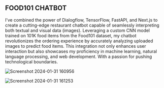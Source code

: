 ## FOOD101 CHATBOT
I've combined the power of Dialogflow, TensorFlow, FastAPI, and Next.js to create a cutting-edge restaurant chatbot capable of seamlessly interpreting both textual and visual data (images). Leveraging a custom CNN model trained on 101K food items from the Food101 dataset, my chatbot revolutionizes the ordering experience by accurately analyzing uploaded images to predict food items. This integration not only enhances user interaction but also showcases my proficiency in machine learning, natural language processing, and web development. With a passion for pushing technological boundaries.

![Screenshot 2024-01-31 160956](https://github.com/Hassan-jr/Food101-Chatbot/assets/97026844/0ca2617d-eb88-4b33-9357-e1232d58fd11)

![Screenshot 2024-01-31 161253](https://github.com/Hassan-jr/Food101-Chatbot/assets/97026844/8aeec9fd-f248-4c0f-9130-14e1ebbf0a71)

